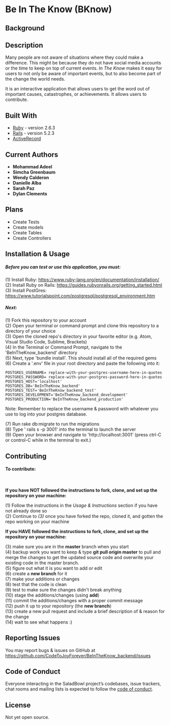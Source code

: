 # Be In The Know (BKnow)

## Background


## Description
Many people are not aware of situations where they could make a difference. This might be because they do not have social media accounts or the time to keep on top of current events. *In The Know* makes it easy for users to not only be aware of important events, but to also become part of the change the world needs.

It is an interactive application that allows users to get the word out of important causes, catastrophes, or achievements. It allows users to contribute.

## Built With

* [Ruby](https://www.ruby-lang.org/en/) - version 2.6.3
* [Rails](https://guides.rubyonrails.org/) - version 5.2.3
* [ActiveRecord](https://guides.rubyonrails.org/active_record_basics.html)


## Current Authors

* **Mohammad Adeel**
* **Simcha Greenbaum**
* **Wendy Calderon**
* **Danielle Alba**
* **Sarah Paz**
* **Dylan Clements**



## Plans

- Create Tests
- Create models
- Create Tables
- Create Controllers

## Installation & Usage

##### Before you can test or use this application, you must:

(1) Install Ruby: https://www.ruby-lang.org/en/documentation/installation/ <br />
(2) Install Ruby on Rails: https://guides.rubyonrails.org/getting_started.html <br />
(3) Install PostGres: https://www.tutorialspoint.com/postgresql/postgresql_environment.htm <br />

##### Next:

(1) Fork this repository to your account <br />
(2) Open your terminal or command prompt and clone this repository to a directory of your choice <br />
(3) Open the cloned repo's directory in your favorite editor (e.g. Atom, Visual Studio Code, Sublime, Brackets) <br />
(4) In the Terminal or Command Prompt, navigate to the 'BeInTheKnow_backend' directory <br />
(5) Next, type 'bundle install'. This should install all of the required gems <br />
(6) Create a '.env' file in your root directory and paste the following into it:

```
POSTGRES_USERNAME= replace-with-your-postgres-username-here-in-quotes
POSTGRES_PASSWORD= replace-with-your-postgres-password-here-in-quotes
POSTGRES_HOST='localhost'
POSTGRES_DB='BeInTheKnow_backend'
POSTGRES_TEST='BeInTheKnow_backend_test'
POSTGRES_DEVELOPMENT='BeInTheKnow_backend_development'
POSTGRES_PRODUCTION='BeInTheKnow_backend_production'
```

Note: Remember to replace the username & password with whatever you use to log into your postgres database.

(7) Run rake db:migrate to run the migrations <br />
(8) Type ' rails s -p 3001' into the terminal to launch the server <br />
(9) Open your browser and navigate to 'http://localhost:3001' (press ctrl-C or control-C while in the terminal to exit.)<br />

## Contributing

#### To contribute: <br />
<br />

**If you have NOT followed the instructions to fork, clone, and set up the repository on your machine:**

(1) Follow the instructions in the *Usage & Instructions* section if you have not already done so <br />
(2) Continue to *(3)* once you have forked the repo, cloned it, and gotten the repo working on your machine <br />


**If you HAVE followed the instructions to fork, clone, and set up the repository on your machine:**

(3) make sure you are in the **master** branch when you start </br >
(4) backup work you want to keep & type **git pull origin master** to pull and merge the changes to get the updated source code and overwrite your existing code in the master branch. <br />
(5) figure out what it is you want to add or edit <br />
(6) create a **new branch** for it <br />
(7) make your additions or changes <br />
(8) test that the code is clean <br />
(9) test to make sure the changes didn't break anything <br />
(10) stage the additions/changes (using **add**) <br />
(11) commit the additions/changes with a proper commit message <br />
(12) push it up to your repository (the **new branch**) <br />
(13) create a new pull request and include a brief description of & reason for the change <br />
(14) wait to see what happens :) <br />

## Reporting Issues

You may report bugs & issues on GitHub at https://github.com/CodeToJoyForever/BeInTheKnow_backend/issues

## Code of Conduct

Everyone interacting in the SaladBowl project’s codebases, issue trackers, chat rooms and mailing lists is expected to follow the [code of conduct](https://github.com/CodeToJoyForever/BeInTheKnow_backend/blob/master/CODE_OF_CONDUCT.md).

## License
Not yet open source.
